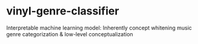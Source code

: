 # vinyl-genre-classifier
Interpretable machine learning model: Inherently concept whitening music genre categorization &amp; low-level conceptualization
